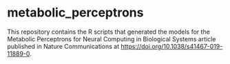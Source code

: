 # metabolic_perceptrons
This repository contains the R scripts that generated the models for the Metabolic Perceptrons for Neural Computing in Biological Systems article published in Nature Communications at https://doi.org/10.1038/s41467-019-11889-0.
